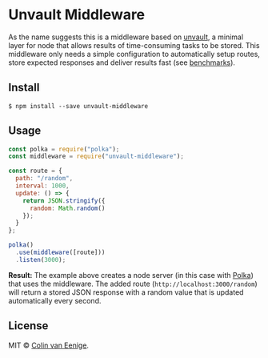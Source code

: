 <h1>Unvault Middleware</h1>

As the name suggests this is a middleware based on [unvault](https://github.com/vaneenige/unvault), a minimal layer for node that allows results of time-consuming tasks to be stored. This middleware only needs a simple configuration to automatically setup routes, store expected responses and deliver results fast (see [benchmarks](https://github.com/vaneenige/unvault#benchmarks)).

## Install

```
$ npm install --save unvault-middleware
```

## Usage

```js
const polka = require("polka");
const middleware = require("unvault-middleware");

const route = {
  path: "/random",
  interval: 1000,
  update: () => {
    return JSON.stringify({
      random: Math.random()
    });
  }
};

polka()
  .use(middleware([route]))
  .listen(3000);
```

**Result:** The example above creates a node server (in this case with [Polka](https://github.com/lukeed/polka)) that uses the middleware. The added route (`http://localhost:3000/random`) will return a stored JSON response with a random value that is updated automatically every second.

## License

MIT © [Colin van Eenige](https://use-the-platform.com).
